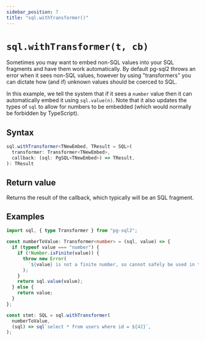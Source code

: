 ```yaml
---
sidebar_position: 7
title: "sql.withTransformer()"
---
```


# `sql.withTransformer(t, cb)`

Sometimes you may want to embed non-SQL values into your SQL fragments and have
them work automatically. By default pg-sql2 throws an error when it sees non-SQL
values, however by using "transformers" you can dictate how (and if) unknown
values should be coerced to SQL.

In this example, we tell the system that if it sees a `number` value then it
can automatically embed it using `sql.value(n)`. Note that it also updates the
types of `sql` to allow for numbers to be embedded (which would normally be
forbidden by TypeScript).

## Syntax

```ts
sql.withTransformer<TNewEmbed, TResult = SQL>(
  transformer: Transformer<TNewEmbed>,
  callback: (sql: PgSQL<TNewEmbed>) => TResult,
): TResult
```

## Return value

Returns the result of the callback, which typically will be an SQL fragment.

## Examples

```ts
import sql, { type Transformer } from "pg-sql2";

const numberToValue: Transformer<number> = (sql, value) => {
  if (typeof value === "number") {
    if (!Number.isFinite(value)) {
      throw new Error(
        `${value} is not a finite number, so cannot safely be used in the SQL statement.`,
      );
    }
    return sql.value(value);
  } else {
    return value;
  }
};

const stmt: SQL = sql.withTransformer(
  numberToValue,
  (sql) => sql`select * from users where id = ${42}`,
);
```
